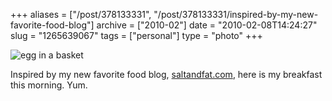+++
aliases = ["/post/378133331", "/post/378133331/inspired-by-my-new-favorite-food-blog"]
archive = ["2010-02"]
date = "2010-02-08T14:24:27"
slug = "1265639067"
tags = ["personal"]
type = "photo"
+++

![egg in a basket][1]

Inspired by my new favorite food blog, [saltandfat.com][2], here is my
breakfast this morning. Yum.

[1]: http://41.media.tumblr.com/tumblr_kxj1crmYXD1qaxyu1o1_1280.jpg
[2]: http://saltandfat.com/post/374443122/eggs-in-a-basket
